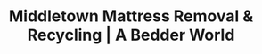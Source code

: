 ---
layout: location.njk
title: "Middletown Mattress Removal & Recycling | A Bedder World"
description: "Professional mattress removal in Middletown, OH. Next-day pickup for Miami University Middletown students, steel industry families & historic district residents. Steel City specialists starting $125."
permalink: "/mattress-removal/ohio/cincinnati/middletown/"
city: "Middletown"
state: "Ohio"
stateAbbr: "OH"
stateSlug: "ohio"
parentMetro: "Cincinnati"
tier: 3
coordinates: 
  lat: 39.5150
  lng: -84.3980
pricing:
  startingPrice: 125
  single: 125
  queen: 155
  king: 180
  boxSpring: 30
zipCodes: ["45044", "45005"]
neighborhoods: [
  {
    "name": "Downtown Middletown",
    "zipCodes": ["45044"]
  },
  {
    "name": "Highland Historic District",
    "zipCodes": ["45044"]
  },
  {
    "name": "Oakland Park Historic District",
    "zipCodes": ["45044"]
  },
  {
    "name": "South Main Street Historic District",
    "zipCodes": ["45044"]
  },
  {
    "name": "Urban Core Central Avenue Historic District",
    "zipCodes": ["45044"]
  },
  {
    "name": "Wildwood Neighborhood",
    "zipCodes": ["45044"]
  },
  {
    "name": "Miami University Middletown Campus Area",
    "zipCodes": ["45044"]
  },
  {
    "name": "Atrium Medical Campus District",
    "zipCodes": ["45044"]
  },
  {
    "name": "Towne Mall Area",
    "zipCodes": ["45044"]
  },
  {
    "name": "Verity Parkway Industrial District",
    "zipCodes": ["45044"]
  }
]
nearbyCities:
  - name: "Cincinnati"
    slug: "cincinnati"
    distance: 29
    isSuburb: false
  - name: "Hamilton"
    slug: "hamilton"
    distance: 8
    isSuburb: true
  - name: "Dayton"
    slug: "dayton"
    distance: 20
    isSuburb: false
  - name: "Springfield"
    slug: "springfield"
    distance: 35
    isSuburb: false
reviews:
  count: 4
  featured:
    - author: "Sarah K."
      rating: 5
      text: "Finals week at Miami University Middletown = pure chaos. These folks handled our mattress pickup like pros while we were drowning in exams."
      neighborhood: "Miami University Middletown Campus Area"
    - author: "Mike R."
      rating: 5
      text: "Working the steel mills means odd hours, but they totally got it. Showed up exactly when they said they would, no hassle, fair price. That's how you take care of Steel City families."
      neighborhood: "Highland Historic District"
    - author: "Dr. Jennifer M."
      rating: 5
      text: "Restoring our Oakland Park Victorian has been a three-year project, and finding contractors who understand historic preservation is nearly impossible. These specialists came equipped with floor protection and actually knew what they were doing around 1920s architecture. Highly recommend."
      neighborhood: "Oakland Park Historic District"
    - author: "Tom L."
      rating: 5
      text: "Quick!"
      neighborhood: "Atrium Medical Campus District"
pageContent:
  heroDescription: "Professional mattress removal serving Middletown's Steel City community. Expert pickup from Miami University Middletown campus housing, Cleveland-Cliffs worker families, and historic district homes with next-day service  Cincinnati metro convenience and eco-friendly recycling included. Over 1 million mattresses recycled nationwide."

  aboutService: "Our professional mattress removal service brings specialized expertise to Middletown's unique identity as Ohio's historic Steel City, successfully transforming from ARMCO industrial heritage to a diversified Cincinnati metro community. Having responsibly recycled over 1 million mattresses nationwide, we understand the demanding schedules of Cleveland-Cliffs steel workers, the logistics complexities of Miami University Middletown campus housing, and the preservation needs of families revitalizing Middletown's historic districts. We provide complete mattress pickup services from Middletown's distinctive housing landscape - from Miami University Middletown campus facilities and student housing to historic Highland and Oakland Park neighborhoods, modern Wildwood developments, and Atrium Medical Campus professional housing. Our licensed removal team coordinates around steel industry shift schedules, understands university housing transition periods, and navigates I-75 corridor traffic patterns while serving the unique demands of a community that bridges Cincinnati metro convenience with small-town Steel City character. Every service includes complete sleep system disassembly, box spring separation, and proper disposal coordination with all necessary documentation for university housing requirements, historic district preservation protocols, and the specialized needs of Middletown's revitalization efforts."

  serviceAreasIntro: "Expert mattress pickup throughout Middletown's diverse neighborhoods, from Miami University campus areas to historic Steel City districts:"

  regulationsCompliance: "Middletown's waste management through Butler County systems coordinates with specialized protocols for Miami University Middletown campus housing and historic district preservation requirements. Our service integrates with Rumpke waste collection schedules while maintaining comprehensive licensing for university housing transitions and historic neighborhood restoration projects. Having recycled over 1 million mattresses nationwide, we provide documentation meeting Miami University housing standards, historic district preservation protocols, and Cleveland-Cliffs facility requirements, ensuring compliance during academic transitions, steel industry shift changes, and the unique demands of serving Middletown's Cincinnati metro integration."

  environmentalImpact: "Through strategic partnerships with Cincinnati metro recycling facilities, our Middletown service transforms discarded mattresses into valuable regional resources while supporting the Steel City's environmental leadership and revitalization initiatives. Each mattress diverts 40 pounds of recoverable materials from Butler County landfills, with steel components becoming infrastructure materials for Cincinnati metro construction projects and foam elements converted to insulation for both historic district restoration projects and modern development throughout southwestern Ohio. Our regional processing network keeps Middletown mattresses within the Cincinnati metro ecosystem, minimizing transport emissions while creating sustainable jobs in the expanding green economy. This approach directly supports Miami University Middletown's sustainability programs and Cleveland-Cliffs' environmental initiatives while contributing to Ohio's circular economy leadership. Over the past 24 months, we've redirected 1,530 Middletown mattresses from waste streams, representing 61,200 pounds of materials channeled into productive Cincinnati metro applications. By maintaining local processing partnerships, we strengthen the region's circular economy while honoring Middletown's transformation from Steel City industrial heritage to Cincinnati metro sustainability through sustainable material recovery practices that support both historic preservation and modern community development."

  howItWorksScheduling: "Next-day pickup available with flexible scheduling for Miami University Middletown students, Cleveland-Cliffs workers, and historic district families. Evening and weekend appointments accommodate steel industry shifts, university housing transitions, and Cincinnati metro commuting patterns throughout southwestern Ohio."

  howItWorksService: "Professional removal team specializes in both university campus protocols and historic Steel City architecture. We coordinate around Miami University Middletown academic schedules, handle Cleveland-Cliffs worker shift timing, and navigate historic district preservation requirements while serving the diverse needs of Middletown's Cincinnati metro integration throughout Butler County."

  howItWorksDisposal: "Licensed transport to certified Cincinnati metro recycling facilities where materials support regional construction and historic Middletown preservation projects. Steel becomes infrastructure materials while foam and fabric become insulation for both university campus development and Steel City historic district restoration initiatives."

  sidebarStats:
    mattressesRemoved: "1,530"
localRegulations: "Middletown residents face specific mattress disposal challenges under Butler County's bulk waste regulations, which require scheduling through Rumpke's special pickup system with advance notice and additional fees that can reach $50+ per mattress. Miami University Middletown student housing transitions create seasonal disposal bottlenecks when municipal pickup schedules conflict with academic deadlines, while historic district properties in Highland and Oakland Park areas must comply with preservation protocols that restrict curbside placement timing and methods. Cleveland-Cliffs shift workers often cannot coordinate around Rumpke's daytime-only special pickup windows, creating disposal delays that frustrate working families. Our professional service eliminates these regulatory hassles by providing flexible scheduling that works around university calendars, steel industry shifts, and historic district requirements while ensuring proper disposal documentation for all Butler County compliance needs - making mattress removal convenient and affordable for Middletown's diverse community."
faqs:
  - question: "How quickly can you remove my mattress in Middletown?"
    answer: "We offer next-day pickup throughout Middletown with scheduling designed for Miami University Middletown students, Cleveland-Cliffs workers, and historic district residents. Evening appointments available after steel industry shifts and university hours, weekend slots for busy academic schedules, and coordinated timing around university housing transitions and Cincinnati metro commuting patterns."
    
  - question: "Do you work with Miami University Middletown housing and facilities?"
    answer: "Absolutely. We understand university campus protocols and coordinate our service timing around academic schedules, student housing transitions, and campus facility requirements. Our team is familiar with Miami University Middletown housing procedures, building access protocols, and the unique logistics of serving Ohio's first regional satellite campus community."
    
  - question: "Can you handle Cleveland-Cliffs worker schedules and steel industry timing?"
    answer: "Yes, our team specializes in accommodating steel industry shift schedules including day, evening, and overnight rotations. We understand the demanding work patterns of Cleveland-Cliffs employees and coordinate around steel production schedules that make Middletown's industrial heritage part of daily life."
    
  - question: "What's included in your Middletown mattress removal service?"
    answer: "Complete service includes pickup from any location in your home or facility, specialized equipment for both historic Steel City architecture and modern Cincinnati metro developments, protective covers for hardwood floors, coordination around university and industrial schedules, I-75 corridor routing efficiency, and transport to certified Cincinnati metro recycling facilities. We handle all municipal coordination and institutional documentation requirements."
    
  - question: "Do you specialize in historic district preservation requirements?"
    answer: "Definitely. Our team understands Middletown's historic districts including Highland, Oakland Park, South Main Street, and Urban Core Central Avenue neighborhoods. We bring appropriate equipment for early 1900s architecture while respecting historic preservation requirements and protecting original hardwood floors and architectural details throughout Steel City restoration projects."
    
  - question: "Do you serve all Middletown ZIP codes and neighborhoods?"
    answer: "Yes, we serve all Middletown areas including ZIP codes 45044 and 45005. From Downtown Middletown to Miami University campus area, Highland Historic District to Wildwood neighborhood, Oakland Park to Atrium Medical Campus district - complete coverage with no additional fees for any neighborhood, university requirements, or historic district coordination."
    
  - question: "How do you coordinate with university and industrial schedules?"
    answer: "We understand that Middletown residents work in education, steel production, and Cincinnati metro sectors with unique timing demands. Our flexible scheduling accommodates Miami University academic calendar, Cleveland-Cliffs shift rotations, Cincinnati metro commuting patterns, and the professional obligations common in Ohio's historic Steel City transformation."
    
  - question: "What happens to mattresses after pickup in Middletown?"
    answer: "Mattresses go to licensed Cincinnati metro recycling facilities where steel springs, foam, and fabric are separated for reuse in regional construction and historic Steel City preservation projects. This creates a local circular economy supporting both Middletown's revitalization goals and Cincinnati metro sustainability initiatives while keeping materials out of landfills."
---